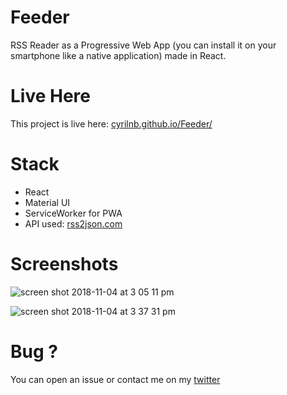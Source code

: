 # Feeder

RSS Reader as a Progressive Web App (you can install it on your smartphone like a native application) made in React.

# Live Here
This project is live here: [cyrilnb.github.io/Feeder/](https://cyrilnb.github.io/Feeder-PWA/)

# Stack

- React
- Material UI
- ServiceWorker for PWA
- API used: [rss2json.com](https://rss2json.com)

# Screenshots

![screen shot 2018-11-04 at 3 05 11 pm](https://user-images.githubusercontent.com/15064826/47965417-5fd69b80-e047-11e8-83f5-c58f13fd1540.png)

![screen shot 2018-11-04 at 3 37 31 pm](https://user-images.githubusercontent.com/15064826/47965432-97ddde80-e047-11e8-8921-0b3665fbe497.png)


# Bug ?
You can open an issue or contact me on my [twitter](https://twitter.com/CyrilNb)
